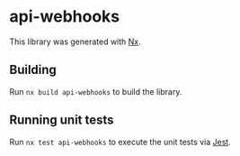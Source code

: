 # api-webhooks

This library was generated with [Nx](https://nx.dev).

## Building

Run `nx build api-webhooks` to build the library.

## Running unit tests

Run `nx test api-webhooks` to execute the unit tests via [Jest](https://jestjs.io).

